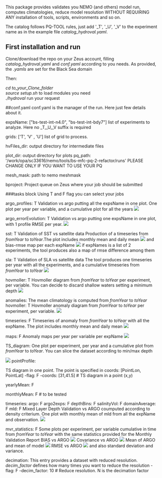 This package provides validates you NEMO (and others) model run, computes climatologies, reduce model resolution WITHOUT REQUIRING ANY installation of tools, scripts, environments  and so on.

The catalog follows PQ-TOOL rules, just add '_T', '_U', '_V' to the experiment name as in the example file *catalog_hydroval.yaml*.

## First installation and run
Clone/download the repo on your Zeus account, filling *catalog_hydroval.yaml* and *conf.yaml* according to you needs.
As provided, the *.yamls* are set for the Black Sea domain  

Then:

*cd to_your_Clone_folder*
\
*source setup.sh* to load modules you need
\
*./hydroval* run your request



##conf.yaml
conf.yaml is the manager of the run.  Here just few details about it.

expsName: ["bs-test-int-n4.0", "bs-test-int-bdy7"] list of experiments to analyze. Here no _T,_U,_V suffix is required 

grids: ['T', 'V' , 'U']  list of grid to process. 

hvFiles_dir: output directory for intermediate files

plot_dir:  output directory for plots
pq_path: '/work/opa/sc33616/nemo/tools/bs-mfc-pq-2-refactor/runs' PLEASE CHANGE ONLY IF YOU WANT TO USE YOUR PQ

mesh_mask: path to nemo meshmask

bproject: Project queue on Zeus where your job should be submitted

###tasks block
Using T and F flag you can select your jobs

argo_profiles: T
Validation vs argo putting all the expsName in one plot. One plot per year per variable, and a cumulative plot for all the years
![](pics/bs-test-int-n4.0-bs-test-int-bdy7/allYears_Domain_Salinity.png)

argo_errorEvolution: T
Validation vs argo putting one expsName in one plot, with 1 profile RMSE per year.
![](pics/errorEvolution_bs-test-int-bdy7_salinity_2016-2019.png)

sst: T
Validation of SST vs satellite data
Production of a timeseries from *fromYear* to *toYear*.The plot includes monthly mean and daily mean 
![](pics/2016-2018_ts.png)
and bias-rmse map per each expName
![](pics/2016-2018mean_bs-test-int-bdy7_maps.png)
if expNames is a list of 2 experiments, the tool produces also a map of rmse difference among them

sla: T
Validation of SLA vs satellite data
The tool produces one timeseries per year with all the experiments, and a cumulative timeseries from *fromYear* to *toYear* 
![](pics/sla_rmse_2016-2018.png)

hovmoller: T
Hovmoller diagram from *fromYear* to *toYear* per experiment, per variable. You can decide to discard shallow waters setting a minimum depth
![](.pics/hov_domain_salinity.png)

anomalies:
The mean climatology is computed from *fromYear* to *toYear* 
hovmoller: T
Hovmoller anomaly diagram from *fromYear* to *toYear* per experiment, per variable. 
![](pics/anomalyHov_domain_salinity.png)

timeseries: F
Timeseries of anomaly from *fromYear* to *toYear* with all the expName. The plot includes monthly mean and daily mean 
![](pics/anom_bs-test-int-n4.0-bs-test-int-bdy7_salinity_50-depth_timeseries.png)

maps: F
Anomaly maps per year per variable per expName
![](pics/mapAnom_salinity_2016_0m.png)


TS_diagram:
One plot per experiment, per year and a cumulative plot  from *fromYear* to *toYear*.
You can slice the dataset according to min/max depth 

![](pics/bs-test-int-n4.0_2016_Domain_TS_mean.png)
pointProfile:

TS diagram in one point. The point is specified  in coords: [PointLon, PointLat]
  -flag: F
  -coords: [31,41.5] # TS diagram in a point (x,y)

yearlyMean: F

monthlyMean: F # to be tested

timeseries:
argo: F
argo2exps: F
depthBins: F
salinityVol: F
domainAverage: F
mld: F
Mixed Layer Depth Validation vs ARGO coumputed according to density criterium.
One plot with monthly mean of mld from all the expName and observation.
![](pics/2016-2017_mld_stats.png)

mvr_statistics: F
Some plots per experiment, per variable cumulative in time from *fromYear* to *toYear* with the same statistics provided for the Monthly Validation Report
BIAS vs ARGO
![](pics/bs-test-int-bdy7_2016_salinity_BIAS.png)
Covariance vs ARGO
![](pics/bs-test-int-bdy7_2016_salinity_cov.png)
Mean of ARGO and mean of model
![](pics/bs-test-int-bdy7_2016_salinity_mean.png)
RMSE vs ARGO
![](pics/bs-test-int-bdy7_2016_salinity_MSE.png)
and also standard deviation and variance.

decimation:
This entry provides a dataset with reduced resolution. *decim_factor* defines how many times you want to reduce the resolution
-flag: F
-decim_factor: 10  # Reduce resolution. N is the decimation factor

